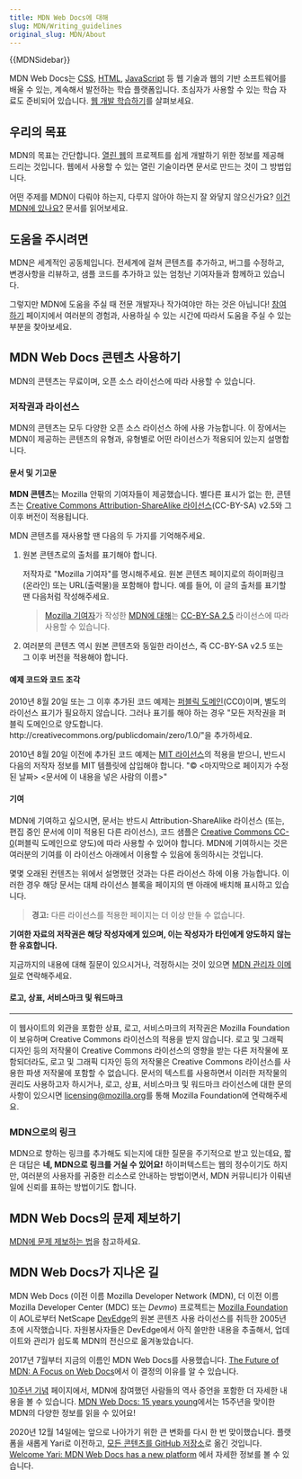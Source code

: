 ```yaml
---
title: MDN Web Docs에 대해
slug: MDN/Writing_guidelines
original_slug: MDN/About
---
```

{{MDNSidebar}}

MDN Web Docs는 [CSS](/ko/docs/Web/CSS), [HTML](/ko/docs/Web/HTML),
[JavaScript](/ko/docs/Web/JavaScript) 등 웹 기술과 웹의 기반 소프트웨어를 배울 수 있는, 계속해서
발전하는 학습 플랫폼입니다. 초심자가 사용할 수 있는 학습 자료도 준비되어 있습니다.
[웹 개발 학습하기](/ko/docs/Learn)를 살펴보세요.

## 우리의 목표

MDN의 목표는 간단합니다. [열린 웹](/ko/docs/Web)의 프로젝트를 쉽게 개발하기 위한 정보를 제공해 드리는
것입니다. 웹에서 사용할 수 있는 열린 기술이라면 문서로 만드는 것이 그 방법입니다.

어떤 주제를 MDN이 다뤄야 하는지, 다루지 않아야 하는지 잘 와닿지 않으신가요?
[이건 MDN에 있나요?](/ko/docs/MDN/Guidelines/Does_this_belong_on_MDN) 문서를 읽어보세요.

## 도움을 주시려면

MDN은 세계적인 공동체입니다. 전세계에 걸쳐 콘텐츠를 추가하고, 버그를 수정하고, 변경사항을 리뷰하고, 샘플 코드를
추가하고 있는 엄청난 기여자들과 함께하고 있습니다.

그렇지만 MDN에 도움을 주실 때 전문 개발자나 작가여야만 하는 것은 아닙니다!
[참여하기](/ko/docs/MDN/Contribute) 페이지에서 여러분의 경험과, 사용하실 수 있는 시간에 따라서 도움을 주실
수 있는 부분을 찾아보세요.

## MDN Web Docs 콘텐츠 사용하기

MDN의 콘텐츠는 무료이며, 오픈 소스 라이선스에 따라 사용할 수 있습니다.

### 저작권과 라이선스

MDN의 콘텐츠는 모두 다양한 오픈 소스 라이선스 하에 사용 가능합니다. 이 장에서는 MDN이 제공하는 콘텐츠의 유형과,
유형별로 어떤 라이선스가 적용되어 있는지 설명합니다.

#### 문서 및 기고문

**MDN 콘텐츠**는 Mozilla 안팎의 기여자들이 제공했습니다. 별다른 표시가 없는 한, 콘텐츠는
[Creative Commons Attribution-ShareAlike 라이선스](https://creativecommons.org/licenses/by-sa/2.5/)(CC-BY-SA) v2.5와 그 이후 버전이 적용됩니다.

MDN 콘텐츠를 재사용할 땐 다음의 두 가지를 기억해주세요.

1. 원본 콘텐츠로의 출처를 표기해야 합니다.

    저작자로 "Mozilla 기여자"를 명시해주세요. 원본 콘텐츠 페이지로의 하이퍼링크(온라인) 또는 URL(출력물)을 포함해야
    합니다. 예를 들어, 이 글의 출처를 표기할 땐 다음처럼 작성해주세요.

    > [Mozilla 기여자](/ko/docs/MDN/About/contributors.txt)가 작성한
    > [MDN에 대해](/ko/docs/MDN/About)는
    > [CC-BY-SA 2.5](https://creativecommons.org/licenses/by-sa/2.5/) 라이선스에 따라 사용할 수 있습니다.

2. 여러분의 콘텐츠 역시 원본 콘텐츠와 동일한 라이선스, 즉 CC-BY-SA v2.5 또는 그 이후 버전을 적용해야 합니다.

#### 예제 코드와 코드 조각

2010년 8월 20일 또는 그 이후 추가된 코드 예제는
[퍼블릭 도메인](https://creativecommons.org/publicdomain/zero/1.0/)(CC0)이며, 별도의 라이선스 표기가
필요하지 않습니다. 그러나 표기를 해야 하는 경우 "모든 저작권을 퍼블릭 도메인으로 양도합니다.
http\://creativecommons.org/publicdomain/zero/1.0/"을 추가하세요.

2010년 8월 20일 이전에 추가된 코드 예제는
[MIT 라이선스](https://opensource.org/licenses/mit-license.php)의 적용을 받으니, 반드시 다음의 저작자
정보를 MIT 템플릿에 삽입해야 합니다. "© <마지막으로 페이지가 수정된 날짜> <문서에 이 내용을 넣은 사람의
이름>"

#### 기여

MDN에 기여하고 싶으시면, 문서는 반드시 Attribution-ShareAlike 라이선스 (또는, 편집 중인 문서에 이미 적용된 다른
라이선스), 코드 샘플은 [Creative Commons CC-0](https://creativecommons.org/publicdomain/zero/1.0/)(퍼블릭
도메인으로 양도)에 따라 사용할 수 있어야 합니다. MDN에 기여하시는 것은 여러분의 기여를 이 라이선스 아래에서 이용할 수
있음에 동의하시는 것입니다.

몇몇 오래된 컨텐츠는 위에서 설명했던 것과는 다른 라이선스 하에 이용 가능합니다. 이러한 경우 해당 문서는 대체 라이선스
블록을 페이지의 맨 아래에 배치해 표시하고 있습니다.

> **경고:** 다른 라이선스를 적용한 페이지는 더 이상 만들 수 없습니다.

**기여한 자료의 저작권은 해당 작성자에게 있으며, 이는 작성자가 타인에게 양도하지 않는 한 유효합니다.**

지금까지의 내용에 대해 질문이 있으시거나, 걱정하시는 것이 있으면
[MDN 관리자 이메일](mailto:mdn-admins@mozilla.org?subject=MDN%20licensing%20question)로 연락해주세요.

#### 로고, 상표, 서비스마크 및 워드마크

---

이 웹사이트의 외관을 포함한 상표, 로고, 서비스마크의 저작권은 Mozilla Foundation이 보유하며 Creative Commons
라이선스의 적용을 받지 않습니다. 로고 및 그래픽 디자인 등의 저작물이 Creative Commons 라이선스의 영향을 받는 다른
저작물에 포함되더라도, 로고 및 그래픽 디자인 등의 저작물은 Creative Commons 라이선스를 사용한 파생 저작물에 포함할 수
없습니다. 문서의 텍스트를 사용하면서 이러한 저작물의 권리도 사용하고자 하시거나, 로고, 상표, 서비스마크 및 워드마크
라이선스에 대한 문의사항이 있으시면
<licensing@mozilla.org>를
통해 Mozilla Foundation에 연락해주세요.

### MDN으로의 링크

MDN으로 향하는 링크를 추가해도 되는지에 대한 질문을 주기적으로 받고 있는데요, 짧은 대답은
**네, MDN으로 링크를 거실 수 있어요!** 하이퍼텍스트는 웹의 정수이기도 하지만, 여러분의 사용자를 귀중한
리소스로 안내하는 방법이면서, MDN 커뮤니티가 이뤄낸 일에 신뢰를 표하는 방법이기도 합니다.

## MDN Web Docs의 문제 제보하기

[MDN에 문제 제보하는 법](/ko/docs/MDN/Contribute/Howto/Report_a_problem)을 참고하세요.

## MDN Web Docs가 지나온 길

MDN Web Docs (이전 이름 Mozilla Developer Network (MDN), 더 이전 이름 Mozilla Developer Center (MDC) 또는
_Devmo_) 프로젝트는 [Mozilla Foundation](https://www.mozilla.org/en-US/foundation/)이 AOL로부터
NetScape [DevEdge](https://web.archive.org/web/*/devedge.netscape.com)의 원본 콘텐츠 사용 라이선스를 취득한
2005년 초에 시작했습니다. 자원봉사자들은 DevEdge에서 아직 쓸만한 내용을 추출해서, 업데이트와 관리가 쉽도록 MDN의
전신으로 옮겨놓았습니다.

2017년 7월부터 지금의 이름인 MDN Web Docs를 사용했습니다.
[The Future of MDN: A Focus on Web Docs](https://blog.mozilla.org/opendesign/future-mdn-focus-web-docs/)에서 이 결정의 이유를 알 수 있습니다.

[10주년 기념](/ko/docs/MDN/At_ten) 페이지에서, MDN에 참여했던 사람들의 역사 증언을 포함한 더 자세한 내용을
볼 수 있습니다.
[MDN Web Docs: 15 years young](https://hacks.mozilla.org/2020/07/mdn-web-docs-15-years-young/)에서는
15주년을 맞이한 MDN의 다양한 정보를 읽을 수 있어요!

2020년 12월 14일에는 앞으로 나아가기 위한 큰 변화를 다시 한 번 맞이했습니다. 플랫폼을 새롭게 Yari로 이전하고,
[모든 콘텐츠를 GitHub 저장소](https://github.com/mdn/content)로 옮긴 것입니다.
[Welcome Yari: MDN Web Docs has a new platform](https://hacks.mozilla.org/2020/12/welcome-yari-mdn-web-docs-has-a-new-platform/)
에서 자세한 정보를 볼 수 있습니다.
